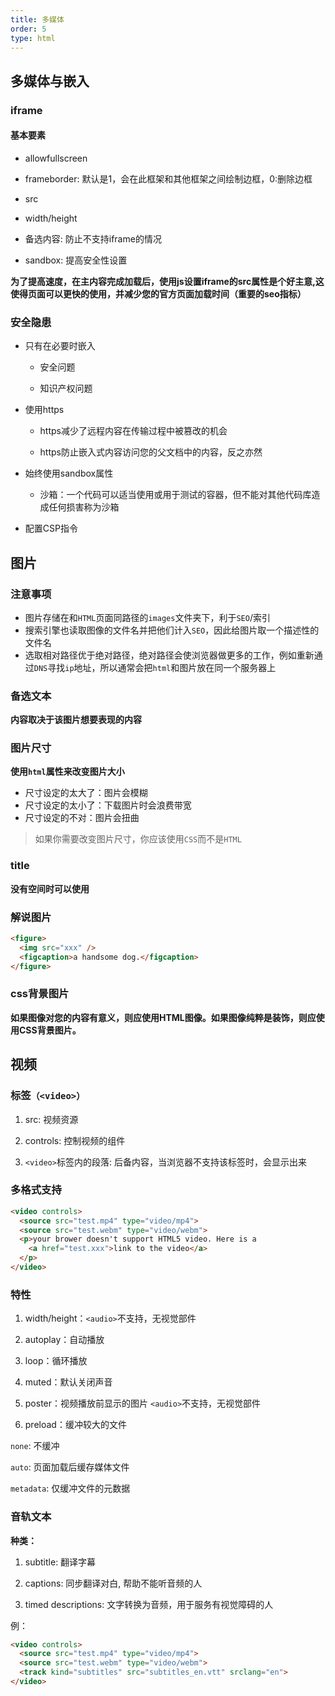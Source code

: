 ```yaml
---
title: 多媒体
order: 5
type: html
---
```


## 多媒体与嵌入

### iframe

#### 基本要素

- allowfullscreen

- frameborder: 默认是1，会在此框架和其他框架之间绘制边框，0:删除边框

- src

- width/height

- 备选内容: 防止不支持iframe的情况

- sandbox: 提高安全性设置

**为了提高速度，在主内容完成加载后，使用js设置iframe的src属性是个好主意,这使得页面可以更快的使用，并减少您的官方页面加载时间（重要的seo指标）**

### 安全隐患

- 只有在必要时嵌入

  - 安全问题

  - 知识产权问题

- 使用https

  - https减少了远程内容在传输过程中被篡改的机会

  - https防止嵌入式内容访问您的父文档中的内容，反之亦然

- 始终使用sandbox属性

  - 沙箱：一个代码可以适当使用或用于测试的容器，但不能对其他代码库造成任何损害称为沙箱

- 配置CSP指令

## 图片

### 注意事项
- 图片存储在和`HTML`页面同路径的`images`文件夹下，利于`SEO`/索引
- 搜索引擎也读取图像的文件名并把他们计入`SEO`，因此给图片取一个描述性的文件名
- 选取相对路径优于绝对路径，绝对路径会使浏览器做更多的工作，例如重新通过`DNS`寻找`ip`地址，所以通常会把`html`和图片放在同一个服务器上

### 备选文本
**内容取决于该图片想要表现的内容**

### 图片尺寸
**使用`html`属性来改变图片大小**
- 尺寸设定的太大了：图片会模糊
- 尺寸设定的太小了：下载图片时会浪费带宽
- 尺寸设定的不对：图片会扭曲

> 如果你需要改变图片尺寸，你应该使用`CSS`而不是`HTML`

### title

**没有空间时可以使用**

### 解说图片

```html
<figure>
  <img src="xxx" />
  <figcaption>a handsome dog.</figcaption>
</figure>
```

### css背景图片

**如果图像对您的内容有意义，则应使用HTML图像。如果图像纯粹是装饰，则应使用CSS背景图片。**

## 视频

### 标签`（<video>）`

1. src: 视频资源

1. controls: 控制视频的组件

1. `<video>`标签内的段落: 后备内容，当浏览器不支持该标签时，会显示出来

### 多格式支持

```html
<video controls>
  <source src="test.mp4" type="video/mp4">
  <source src="test.webm" type="video/webm">
  <p>your brower doesn't support HTML5 video. Here is a 
    <a href="test.xxx">link to the video</a>
  </p>
</video>
```

### 特性

1. width/height：`<audio>`不支持，无视觉部件

1. autoplay：自动播放

1. loop：循环播放

1. muted：默认关闭声音

1. poster：视频播放前显示的图片 `<audio>`不支持，无视觉部件

1. preload：缓冲较大的文件

  `none`: 不缓冲

  `auto`: 页面加载后缓存媒体文件

  `metadata`: 仅缓冲文件的元数据

### 音轨文本

**种类：**

1. subtitle: 翻译字幕

1. captions: 同步翻译对白, 帮助不能听音频的人

1. timed descriptions: 文字转换为音频，用于服务有视觉障碍的人

例：
```html
<video controls>
  <source src="test.mp4" type="video/mp4">
  <source src="test.webm" type="video/webm">
  <track kind="subtitles" src="subtitles_en.vtt" srclang="en">
</video>
```